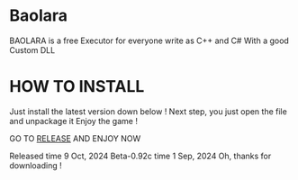 # Baolara
BAOLARA is a free Executor for everyone write as C++ and C# 
With a good Custom DLL

# HOW TO INSTALL
Just install the latest version down below !
Next step, you just open the file and unpackage it
Enjoy the game !

GO TO [RELEASE](https://github.com/baoprobelike/Baolara/releases) AND ENJOY NOW


Released time 9 Oct, 2024
Beta-0.92c time 1 Sep, 2024
Oh, thanks for downloading !
